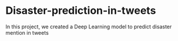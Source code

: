 # Disaster-prediction-in-tweets
In this project, we created a Deep Learning model to predict disaster mention in tweets
